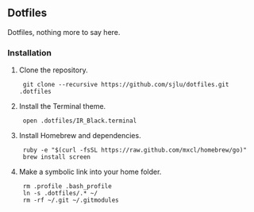 ## Dotfiles

Dotfiles, nothing more to say here.

### Installation

1. Clone the repository.

        git clone --recursive https://github.com/sjlu/dotfiles.git .dotfiles

2. Install the Terminal theme.

        open .dotfiles/IR_Black.terminal
        
3. Install Homebrew and dependencies.

        ruby -e "$(curl -fsSL https://raw.github.com/mxcl/homebrew/go)"
        brew install screen
    
4. Make a symbolic link into your home folder.

        rm .profile .bash_profile
        ln -s .dotfiles/.* ~/
        rm -rf ~/.git ~/.gitmodules
